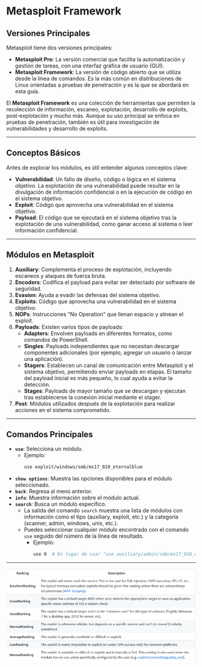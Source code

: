 # Metasploit Framework

## Versiones Principales

Metasploit tiene dos versiones principales:

- **Metasploit Pro**: La versión comercial que facilita la automatización y gestión de tareas, con una interfaz gráfica de usuario (GUI).
- **Metasploit Framework**: La versión de código abierto que se utiliza desde la línea de comandos. Es la más común en distribuciones de Linux orientadas a pruebas de penetración y es la que se abordará en esta guía.

El **Metasploit Framework** es una colección de herramientas que permiten la recolección de información, escaneo, explotación, desarrollo de exploits, post-explotación y mucho más. Aunque su uso principal se enfoca en pruebas de penetración, también es útil para investigación de vulnerabilidades y desarrollo de exploits.

---

## Conceptos Básicos

Antes de explorar los módulos, es útil entender algunos conceptos clave:

- **Vulnerabilidad**: Un fallo de diseño, código o lógica en el sistema objetivo. La explotación de una vulnerabilidad puede resultar en la divulgación de información confidencial o en la ejecución de código en el sistema objetivo.
- **Exploit**: Código que aprovecha una vulnerabilidad en el sistema objetivo.
- **Payload**: El código que se ejecutará en el sistema objetivo tras la explotación de una vulnerabilidad, como ganar acceso al sistema o leer información confidencial.

---

## Módulos en Metasploit

1. **Auxiliary**: Complementa el proceso de explotación, incluyendo escaneos y ataques de fuerza bruta.
2. **Encoders**: Codifica el payload para evitar ser detectado por software de seguridad.
3. **Evasion**: Ayuda a evadir las defensas del sistema objetivo.
4. **Exploits**: Código que aprovecha una vulnerabilidad en el sistema objetivo.
5. **NOPs**: Instrucciones "No Operation" que llenan espacio y alinean el exploit.
6. **Payloads**: Existen varios tipos de payloads:
   - **Adapters**: Envolven payloads en diferentes formatos, como comandos de PowerShell.
   - **Singles**: Payloads independientes que no necesitan descargar componentes adicionales (por ejemplo, agregar un usuario o lanzar una aplicación).
   - **Stagers**: Establecen un canal de comunicación entre Metasploit y el sistema objetivo, permitiendo enviar payloads en etapas. El tamaño del payload inicial es más pequeño, lo cual ayuda a evitar la detección.
   - **Stages**: Payloads de mayor tamaño que se descargan y ejecutan tras establecerse la conexión inicial mediante el stager.
7. **Post**: Módulos utilizados después de la explotación para realizar acciones en el sistema comprometido.

---

## Comandos Principales

- **`use`**: Selecciona un módulo.
  - Ejemplo:
    ```bash
    use exploit/windows/smb/ms17_010_eternalblue
    ```
- **`show options`**: Muestra las opciones disponibles para el módulo seleccionado.
- **`back`**: Regresa al menú anterior.
- **`info`**: Muestra información sobre el módulo actual.
- **`search`**: Busca un módulo específico.
  - La salida del comando `search` muestra una lista de módulos con información como el tipo (auxiliary, exploit, etc.) y la categoría (scanner, admin, windows, unix, etc.).
  - Puedes seleccionar cualquier módulo encontrado con el comando `use` seguido del número de la línea de resultado.
    - Ejemplo:
      ```bash
      use 0  # En lugar de usar "use auxiliary/admin/smb/ms17_010_command"
      ```

---

![Metasploit Modules](https://github.com/MC-19/Upgrade-Hub/blob/main/TryHackMe/Rooms/a88c8d37283878e01447853a68578deb.png)
